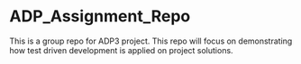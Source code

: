 # ADP_Assignment_Repo
This is a group repo for ADP3 project. This repo will focus on demonstrating how test driven development is applied on project solutions.
